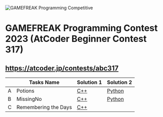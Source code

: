 ![GAMEFREAK Programming Competitive](https://github.com/RickelmeDias/Competitive-Programming/assets/43411893/9bbfabf9-695a-4bca-9f96-f756fdfdfa2d)

# GAMEFREAK Programming Contest 2023 (AtCoder Beginner Contest 317)
## https://atcoder.jp/contests/abc317

| |Tasks Name|Solution 1|Solution 2|
|-|-----|----------|----------|
|A|Potions| [C++](./A/A-Potions.cpp) | [Python](./A/A-Potions.py)|
|B|MissingNo| [C++](./B/B-MissingNo.cpp) | [Python](./B/B-MissingNo.py)|
|C|Remembering the Days| [C++](./C/C-RememberingtheDays.cpp) | |